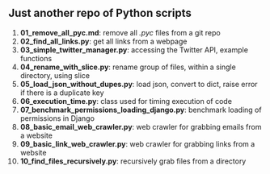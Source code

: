 ## Just another repo of Python scripts

1. **01_remove_all_pyc.md**: remove all *.pyc* files from a git repo
1. **02_find_all_links.py**: get all links from a webpage
1. **03_simple_twitter_manager.py**: accessing the Twitter API, example functions
1. **04_rename_with_slice.py**: rename group of files, within a single directory, using slice
1. **05_load_json_without_dupes.py**: load json, convert to dict, raise error if there is a duplicate key
1. **06_execution_time.py**: class used for timing execution of code
1. **07_benchmark_permissions_loading_django.py**: benchmark loading of permissions in Django
1. **08_basic_email_web_crawler.py**: web crawler for grabbing emails from a website
1. **09_basic_link_web_crawler.py**: web crawler for grabbing links from a website 
1. **10_find_files_recursively.py**: recursively grab files from a directory
